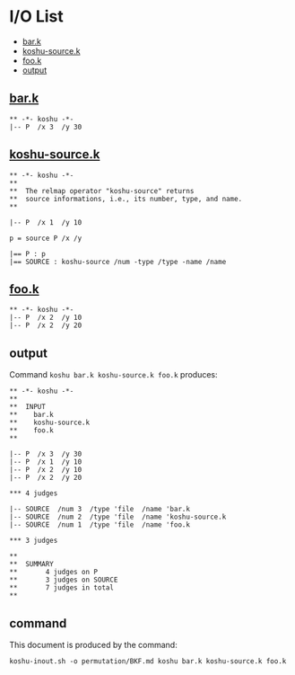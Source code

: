 # I/O List

- [bar.k](#bark)
- [koshu-source.k](#koshu-sourcek)
- [foo.k](#fook)
- [output](#output)



## [bar.k](bar.k)

```
** -*- koshu -*-
|-- P  /x 3  /y 30
```



## [koshu-source.k](koshu-source.k)

```
** -*- koshu -*-
**
**  The relmap operator "koshu-source" returns
**  source informations, i.e., its number, type, and name.
**

|-- P  /x 1  /y 10

p = source P /x /y

|== P : p
|== SOURCE : koshu-source /num -type /type -name /name
```



## [foo.k](foo.k)

```
** -*- koshu -*-
|-- P  /x 2  /y 10
|-- P  /x 2  /y 20
```



## output


Command `koshu bar.k koshu-source.k foo.k` produces:

```
** -*- koshu -*-
**
**  INPUT
**    bar.k
**    koshu-source.k
**    foo.k
**

|-- P  /x 3  /y 30
|-- P  /x 1  /y 10
|-- P  /x 2  /y 10
|-- P  /x 2  /y 20

*** 4 judges

|-- SOURCE  /num 3  /type 'file  /name 'bar.k
|-- SOURCE  /num 2  /type 'file  /name 'koshu-source.k
|-- SOURCE  /num 1  /type 'file  /name 'foo.k

*** 3 judges

**
**  SUMMARY
**       4 judges on P
**       3 judges on SOURCE
**       7 judges in total
**
```



## command

This document is produced by the command:

```
koshu-inout.sh -o permutation/BKF.md koshu bar.k koshu-source.k foo.k
```

